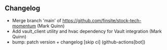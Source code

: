 ## Changelog

- Merge branch 'main' of https://github.com/finsite/stock-tech-momentum (Mark Quinn)
- Add vault_client utility and hvac dependency for Vault integration (Mark Quinn)
- bump: patch version + changelog [skip ci] (github-actions[bot])